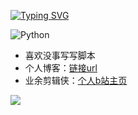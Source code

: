 <a href="https://git.io/typing-svg"><img src="https://readme-typing-svg.demolab.com?font=Jersey+15&size=50&pause=1000&color=F7F7F7&background=0B00FF&center=true&vCenter=true&random=true&width=435&lines=Hi%2C+this+is+kenger" alt="Typing SVG" /></a>



![Python](https://img.shields.io/badge/Python-3.7-blue.svg)

- 喜欢没事写写脚本
- 个人博客：[链接url](https://blog.kenger.work/)
- 业余剪辑侠：[个人b站主页](https://space.bilibili.com/343042358)


![](https://github-readme-stats.vercel.app/api?username=kengerlwl)


<!--

[Readme Typing SVG - Demo Site](https://readme-typing-svg.demolab.com/demo/)

[Github Profile Header Generator](https://leviarista.github.io/github-profile-header-generator/)
--!>
